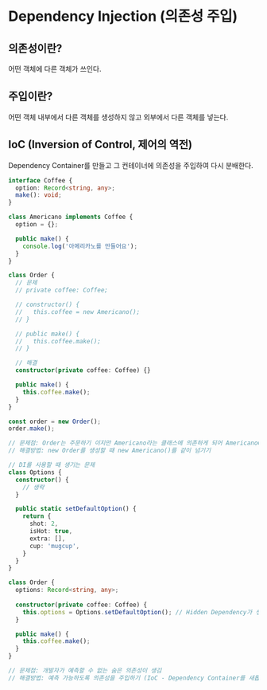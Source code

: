 # Dependency Injection (의존성 주입)

## 의존성이란?
어떤 객체에 다른 객체가 쓰인다.

## 주입이란?
어떤 객체 내부에서 다른 객체를 생성하지 않고 외부에서 다른 객체를 넣는다.

## IoC  (Inversion of Control, 제어의 역전)
Dependency Container를 만들고 그 컨테이너에 의존성을 주입하여 다시 분배한다.

```typescript
interface Coffee {
  option: Record<string, any>;
  make(): void;
}

class Americano implements Coffee {
  option = {};

  public make() {
    console.log('아메리카노를 만들어요');
  }
}

class Order {
  // 문제
  // private coffee: Coffee;

  // constructor() {
  //   this.coffee = new Americano(); 
  // }

  // public make() {
  //   this.coffee.make();
  // }

  // 해결
  constructor(private coffee: Coffee) {}

  public make() {
    this.coffee.make();
  }
}

const order = new Order();
order.make();

// 문제점: Order는 주문하기 이지만 Americano라는 클래스에 의존하게 되어 AmericanoOrder로 이름 변경이 필요해보임
// 해결방법: new Order를 생성할 때 new Americano()를 같이 넘기기
```

```typescript
// DI를 사용할 때 생기는 문제
class Options {
  constructor() {
    // 생략
  }

  public static setDefaultOption() {
    return {
      shot: 2,
      isHot: true,
      extra: [],
      cup: 'mugcup',
    }
  }
}

class Order {
  options: Record<string, any>;
  
  constructor(private coffee: Coffee) {
    this.options = Options.setDefaultOption(); // Hidden Dependency가 생김
  }

  public make() {
    this.coffee.make();
  }
}

// 문제점: 개발자가 예측할 수 없는 숨은 의존성이 생김
// 해결방법: 예측 가능하도록 의존성을 주입하기 (IoC - Dependency Container를 새롭게 만든 뒤 Order의 의존성을 갖고 있도록 설정)
```
